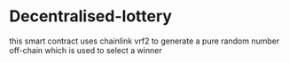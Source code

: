 # Decentralised-lottery
this smart contract uses chainlink vrf2 to generate a pure random number off-chain which is used to select a winner
